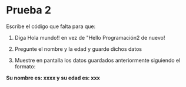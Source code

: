 # Prueba 2
Escribe el código que falta para que:

1) Diga Hola mundo!! en vez de "Hello Programación2 de nuevo!

2) Pregunte el nombre y la edad y guarde dichos datos

3) Muestre en pantalla los datos guardados anteriormente siguiendo el formato:

**Su nombre es: xxxx y su edad es: xxx**
